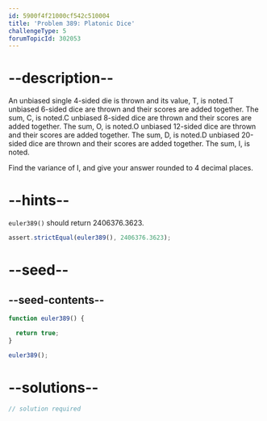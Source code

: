 ```yaml
---
id: 5900f4f21000cf542c510004
title: 'Problem 389: Platonic Dice'
challengeType: 5
forumTopicId: 302053
---
```


# --description--

An unbiased single 4-sided die is thrown and its value, T, is noted.T unbiased 6-sided dice are thrown and their scores are added together. The sum, C, is noted.C unbiased 8-sided dice are thrown and their scores are added together. The sum, O, is noted.O unbiased 12-sided dice are thrown and their scores are added together. The sum, D, is noted.D unbiased 20-sided dice are thrown and their scores are added together. The sum, I, is noted.

Find the variance of I, and give your answer rounded to 4 decimal places.

# --hints--

`euler389()` should return 2406376.3623.

```js
assert.strictEqual(euler389(), 2406376.3623);
```

# --seed--

## --seed-contents--

```js
function euler389() {

  return true;
}

euler389();
```

# --solutions--

```js
// solution required
```
